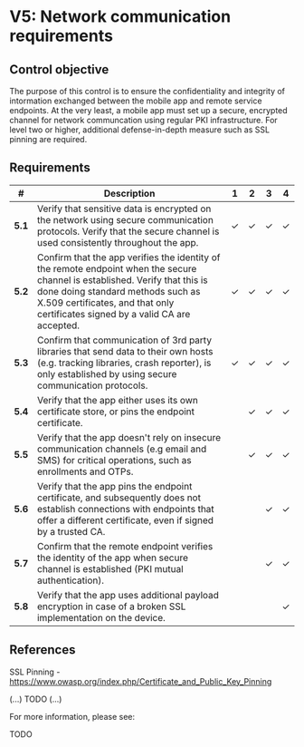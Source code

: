 # V5: Network communication requirements

## Control objective

The purpose of this control is to ensure the confidentiality and integrity of intormation exchanged between the mobile app and remote service endpoints. At the very least, a mobile app must set up a secure, encrypted channel for network communcation using regular PKI infrastructure. For level two or higher, additional defense-in-depth measure such as SSL pinning are required.

## Requirements

| # | Description | 1 | 2 | 3 | 4 |
| --- | --- | --- | --- | --- | --- |
| **5.1** | Verify that sensitive data is encrypted on the network using secure communication protocols. Verify that the secure channel is used consistently throughout the app. | ✓ | ✓ | ✓ | ✓ |
| **5.2** | Confirm that the app verifies the identity of the remote endpoint when the secure channel is established. Verify that this is done doing standard methods such as X.509 certificates, and that only certificates signed by a valid CA are accepted. | ✓ | ✓ | ✓ | ✓ |
| **5.3** | Confirm that communication of 3rd party libraries that send data to their own hosts (e.g. tracking libraries, crash reporter), is only established by using secure communication protocols. | ✓ | ✓ | ✓ | ✓ |
| **5.4** | Verify that the app either uses its own certificate store, or pins the endpoint certificate. |   | ✓  | ✓ | ✓ |
| **5.5** | Verify that the app doesn't rely on insecure communication channels (e.g email and SMS) for critical operations, such as enrollments and OTPs. |   | ✓ | ✓ | ✓ |
| **5.6** | Verify that the app pins the endpoint certificate, and subsequently does not establish connections with endpoints that offer a different certificate, even if signed by a trusted CA. |   |   | ✓ | ✓ |
| **5.7** | Confirm that the remote endpoint verifies the identity of the app when secure channel is established (PKI mutual authentication). |   |   | ✓ | ✓ |
| **5.8** | Verify that the app uses additional payload encryption in case of a broken SSL implementation on the device. |   |   |  | ✓ |
## References

SSL Pinning  - https://www.owasp.org/index.php/Certificate_and_Public_Key_Pinning

(...) TODO (...)

For more information, please see:

TODO
